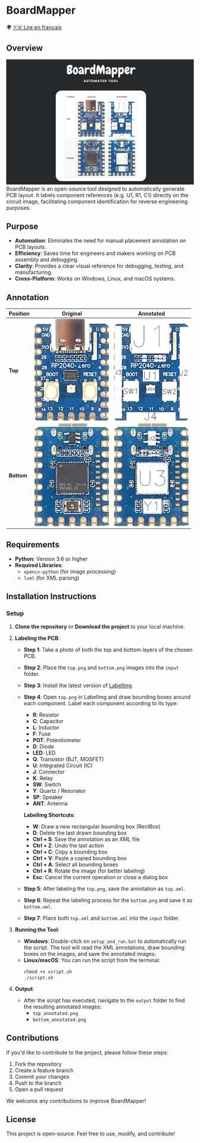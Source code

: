 # BoardMapper

🌍 [🇫🇷 Lire en français](README.fr.md)

## Overview
![Main Preview](assets/img/main.png)
BoardMapper is an open-source tool designed to automatically generate PCB layout. It labels component references (e.g. U1, R1, C1) directly on the circuit image, facilitating component identification for reverse engineering purposes.

## Purpose
- **Automation**: Eliminates the need for manual placement annotation on PCB layouts.
- **Efficiency**: Saves time for engineers and makers working on PCB assembly and debugging.
- **Clarity**: Provides a clear visual reference for debugging, testing, and manufacturing.
- **Cross-Platform**: Works on Windows, Linux, and macOS systems.

## Annotation

| Position | Original | Annotated |
|----------|---------|-----------|
| **Top** | <img src="example/input/top.png" width="200"> | <img src="example/output/top_annotated.png" width="200"> |
| **Bottom** | <img src="example/input/bottom.png" width="200"> | <img src="example/output/bottom_annotated.png" width="200"> |

## Requirements
- **Python**: Version 3.6 or higher
- **Required Libraries**:
  - `opencv-python` (for image processing)
  - `lxml` (for XML parsing)

## Installation Instructions

### Setup
1. **Clone the repository** or **Download the project** to your local machine.

2. **Labeling the PCB**:
   - **Step 1**: Take a photo of both the top and bottom layers of the chosen PCB.
   - **Step 2**: Place the `top.png` and `bottom.png` images into the `input` folder.
   - **Step 3**: Install the latest version of [LabelImg](https://github.com/HumanSignal/labelImg/releases).
   - **Step 4**: Open `top.png` in LabelImg and draw bounding boxes around each component. Label each component according to its type:
     - **R**: Resistor
     - **C**: Capacitor
     - **L**: Inductor
     - **F**: Fuse
     - **POT**: Potentiometer
     - **D**: Diode
     - **LED**: LED
     - **Q**: Transistor (BJT, MOSFET)
     - **U**: Integrated Circuit (IC)
     - **J**: Connector
     - **K**: Relay
     - **SW**: Switch
     - **Y**: Quartz / Resonator
     - **SP**: Speaker
     - **ANT**: Antenna
     
     **LabelImg Shortcuts**:
     - **W**: Draw a new rectangular bounding box (RectBox)
     - **D**: Delete the last drawn bounding box
     - **Ctrl + S**: Save the annotation as an XML file
     - **Ctrl + Z**: Undo the last action
     - **Ctrl + C**: Copy a bounding box
     - **Ctrl + V**: Paste a copied bounding box
     - **Ctrl + A**: Select all bounding boxes
     - **Ctrl + R**: Rotate the image (for better labeling)
     - **Esc**: Cancel the current operation or close a dialog box

   - **Step 5**: After labeling the `top.png`, save the annotation as `top.xml`.
   - **Step 6**: Repeat the labeling process for the `bottom.png` and save it as `bottom.xml`.
   - **Step 7**: Place both `top.xml` and `bottom.xml` into the `input` folder.

3. **Running the Tool**:
   - **Windows**: Double-click on `setup_and_run.bat` to automatically run the script. The tool will read the XML annotations, draw bounding boxes on the images, and save the annotated images.
   - **Linux/macOS**: You can run the script from the terminal:
     ```
     chmod +x script.sh
     ./script.sh
     ```

5. **Output**: 
   - After the script has executed, navigate to the `output` folder to find the resulting annotated images:
     - `top_annotated.png`
     - `bottom_annotated.png`

## Contributions
If you'd like to contribute to the project, please follow these steps:
1. Fork the repository
2. Create a feature branch
3. Commit your changes
4. Push to the branch
5. Open a pull request

We welcome any contributions to improve BoardMapper!

## License
This project is open-source. Feel free to use, modify, and contribute!
